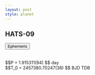 ```yaml
---
layout: post
style: planet
---
```

<script src="../js/planets.js"></script>

## HATS-09

<!-- Tab links -->
<div class="tab">
<button class="tablinks" onclick="openCity(event, 'Ephemeris')">Ephemeris</button>
</div>

<!-- Tab content -->
<div id="Ephemeris" class="tabcontent" markdown="1">
<br/><br/>
$$P = 1.915311(94) $$ day <br/>
$$T_0 = 2457380.70247(36) $$ BJD TDB
<br/><br/>
<br/><br/>
</div>



<script src="../js/tabs.js"></script>


